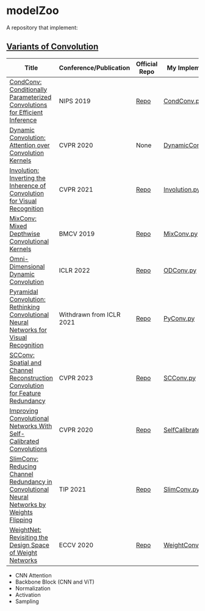 # modelZoo
A repository that implement:
## [Variants of Convolution](/conv/README.md)

|Title|Conference/Publication|Official Repo|My Implementation|
|-----|----------------------|-------------|-----------------|
|[CondConv: Conditionally Parameterized Convolutions for Efficient Inference](http://arxiv.org/abs/1904.04971)|NIPS 2019|[Repo](https://github.com/tensorflow/tpu/tree/master/models/official/efficientnet/condconv)|[CondConv.py](/conv/CondConv%20(NIPS%202019).py)
|[Dynamic Convolution: Attention over Convolution Kernels](http://arxiv.org/abs/1912.03458)|CVPR 2020|None|[DynamicConv.py](/conv/DynamicConv%20(CVPR%202020).py)
|[Involution: Inverting the Inherence of Convolution for Visual Recognition](http://arxiv.org/abs/2103.06255)|CVPR 2021|[Repo](https://github.com/d-li14/involution)|[Involution.py](/conv/Involution%20(CVPR%202021).py)|
|[MixConv: Mixed Depthwise Convolutional Kernels](http://arxiv.org/abs/1907.09595)|BMCV 2019|[Repo]( https://github.com/tensorflow/tpu/tree/master/models/official/mnasnet/mixnet)|[MixConv.py](/conv/MixConv%20(BMCV%202019).py)|
|[Omni-Dimensional Dynamic Convolution](http://arxiv.org/abs/2209.07947)|ICLR 2022|[Repo](https://github.com/OSVAI/ODConv)|[ODConv.py](/conv/ODConv%20(ICLR%202022).py)
|[Pyramidal Convolution: Rethinking Convolutional Neural Networks for Visual Recognition](http://arxiv.org/abs/2006.11538)|Withdrawn from ICLR 2021|[Repo](https://github.com/iduta/pyconv)|[PyConv.py](/conv/PyConv.py)
|[SCConv: Spatial and Channel Reconstruction Convolution for Feature Redundancy](https://ieeexplore.ieee.org/document/10204928/)|CVPR 2023|[Repo](https://github.com/cheng-haha/ScConv)|[SCConv.py](/conv/SCConv%20(CVPR%202023).py)|
|[Improving Convolutional Networks With Self-Calibrated Convolutions](https://ieeexplore.ieee.org/document/9156634/)|CVPR 2020|[Repo](https://github.com/MCG-NKU/SCNet)|[SelfCalibratedConv.py](/conv/SelfCalibratedConv%20(CVPR%202020).py)|
|[SlimConv: Reducing Channel Redundancy in Convolutional Neural Networks by Weights Flipping](http://arxiv.org/abs/2003.07469)|TIP 2021|[Repo](https://github.com/JiaxiongQ/SlimConv)|[SlimConv.py](https://github.com/JiaxiongQ/SlimConv)|
|[WeightNet: Revisiting the Design Space of Weight Networks](https://arxiv.org/abs/2007.11823)|ECCV 2020|[Repo](https://github.com/megvii-model/WeightNet)|[WeightConv.py](/conv/WeightConv%20(ECCV%202020).py)|







- CNN Attention
- Backbone Block (CNN and ViT)
- Normalization
- Activation
- Sampling
